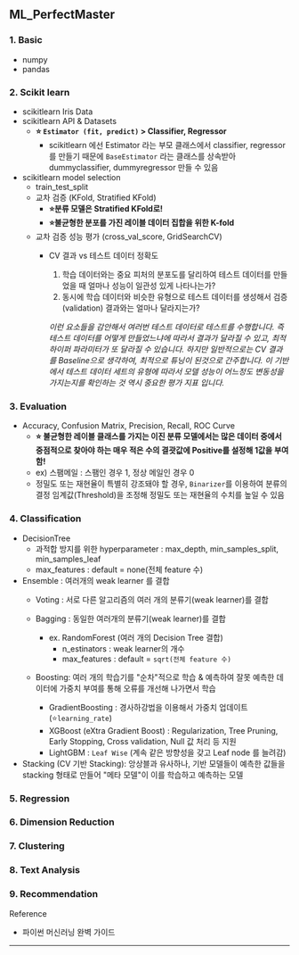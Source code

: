 ## ML_PerfectMaster
  

 ### 1. Basic 
  - numpy
  - pandas
  
  ### 2. Scikit learn
  - scikitlearn Iris Data
  - scikitlearn API & Datasets
    - **⭐️ `Estimator (fit, predict)` > Classifier, Regressor**
      - scikitlearn 에선 Estimator 라는 부모 클래스에서 classifier, regressor 를 만들기 때문에 `BaseEstimator` 라는 클래스를 상속받아 dummyclassifier, dummyregressor 만들 수 있음
  - scikitlearn model selection
    - train_test_split
    - 교차 검증 (KFold, Stratified KFold)
      - **⭐️분류 모델은 Stratified KFold로!**
      - **⭐️불균형한 분포를 가진 레이블 데이터 집합을 위한 K-fold**
    - 교차 검증 성능 평가 (cross_val_score, GridSearchCV)
      - CV 결과 vs 테스트 데이터 정확도
        1. 학습 데이터와는 중요 피처의 분포도를 달리하여 테스트 데이터를 만들었을 때 얼마나 성능이 일관성 있게 나타나는가?
        2. 동시에 학습 데이터와 비슷한 유형으로 테스트 데이터를 생성해서 검증(validation) 결과와는 얼마나 달라지는가?

        *이런 요소들을 감안해서 여러번 테스트 데이터로 테스트를 수행합니다. 즉 테스트 데이터를 어떻게 만들었느냐에 따라서 결과가 달라질 수 있고, 최적 하이퍼 파라미터가 또 달라질 수 있습니다.*
        *하지만 일반적으로는 CV 결과를 Baseline으로 생각하여, 최적으로 튜닝이 된것으로 간주합니다. 이 기반에서 테스트 데이터 세트의 유형에 따라서 모델 성능이 어느정도 변동성을 가지는지를 확인하는 것 역시 중요한 평가 지표 입니다.*
  
  ### 3. Evaluation
  - Accuracy, Confusion Matrix, Precision, Recall, ROC Curve
    - **⭐️ 불균형한 레이블 클래스를 가지는 이진 분류 모델에서는 많은 데이터 중에서 중점적으로 찾아야 하는 매우 적은 수의 결괏값에 Positive를 설정해 1값을 부여함!**
    - ex) 스팸메일 : 스팸인 경우 1, 정상 메일인 경우 0
    - 정밀도 또는 재현율이 특별히 강조돼야 할 경우, `Binarizer`를 이용하여 분류의 결정 임계값(Threshold)을 조정해 정밀도 또는 재현율의 수치를 높일 수 있음
      
  ### 4. Classification
  - DecisionTree
    - 과적합 방지를 위한 hyperparameter : max_depth, min_samples_split, min_samples_leaf
    - max_features : default = none(전체 feature 수)
  - Ensemble : 여러개의 weak learner 를 결합
    - Voting : 서로 다른 알고리즘의 여러 개의 분류기(weak learner)를 결합
    - Bagging : 동일한 여러개의 분류기(weak learner)를 결합 
      - ex. RandomForest (여러 개의 Decision Tree 결합)
        - n_estinators : weak learner의 개수
        - max_features : default = `sqrt(전체 feature 수)`

    - Boosting: 여러 개의 학습기를 "순차"적으로 학습 & 예측하여 잘못 예측한 데이터에 가중치 부여를 통해 오류를 개선해 나가면서 학습
      - GradientBoosting : 경사하강법을 이용해서 가중치 업데이트 (⭐️`learning_rate`)
      - XGBoost (eXtra Gradient Boost) : Regularization, Tree Pruning, Early Stopping, Cross validation, Null 값 처리 등 지원
      - LightGBM : `Leaf Wise` (계속 같은 방향성을 갖고 Leaf node 를 늘려감)
  - Stacking (CV 기반 Stacking): 앙상블과 유사하나, 기반 모델들이 예측한 값들을 stacking 형태로 만들어 "메타 모델"이 이를 학습하고 예측하는 모델
      
  
  ### 5. Regression
  ### 6. Dimension Reduction
  ### 7. Clustering
  ### 8. Text Analysis
  ### 9. Recommendation

  Reference
  * 파이썬 머신러닝 완벽 가이드
  
***
